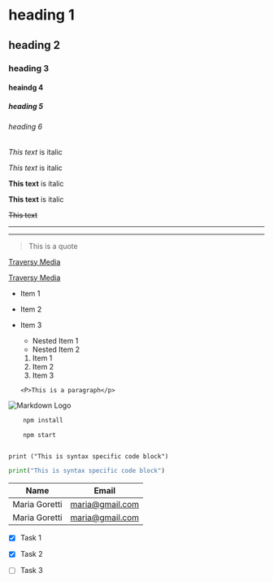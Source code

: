 <!-- headings -->
# heading 1
## heading 2
### heading 3
#### heaindg 4
##### heading 5
###### heading 6

<!-- italics -->
_This text_ is italic

*This text* is italic

<!-- strong -->

**This text** is italic

__This text__ is italic

<!--strikethrough -->

~~This text~~

<!-- horizontal rule -->

---

___

<!-- block code -->

> This is a quote

<!-- links -->
[Traversy Media](http://www.traversymedia.com)


[Traversy Media](http://www.traversymedia.com "Traversy Media")

<!-- UL-->
* Item 1
* Item 2
* Item 3 
    * Nested Item 1
    * Nested Item 2

   <!--OL--> 
   1. Item 1
   1. Item 2
   1. Item 3

   <!-- Inline Code Block-->
   `<P>This is a paragraph</p>`
   <!-- Images-->
![Markdown Logo](https://markdown-here.com/img/icon256.png)

<!-- Github Markdown -->

<!-- Code Blocks -->
```bash
    npm install

    npm start
```

```
    
print ("This is syntax specific code block")
```

```python
print("This is syntax specific code block")
```



<!-- Tables-->
| Name         | Email          |
| -------------|----------------|
| Maria Goretti| maria@gmail.com|
| Maria Goretti| maria@gmail.com|

<!-- Task Lists-->
*   [x] Task 1
*   [x] Task 2
*   [ ] Task 3











